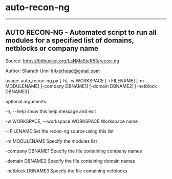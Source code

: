 # auto-recon-ng
---------------------------------------------------------------------------------------------------------------
AUTO RECON-NG - Automated script to run all modules for a specified list of domains, netblocks or company name
---------------------------------------------------------------------------------------------------------------


Source: https://bitbucket.org/LaNMaSteR53/recon-ng

Author: Sharath Unni <h4xorhead@gmail.com>

usage: auto_recon-ng.py [-h] -w WORKSPACE [-i FILENAME] [-m MODULENAME] [-company DBNAME1] [-domain DBNAME2] [-netblock DBNAME3]

optional arguments:

  -h, --help            show this help message and exit
  
  -w WORKSPACE, --workspace WORKSPACE Workspace name
  
  -i FILENAME           Set the recon-ng source using this list
  
  -m MODULENAME         Specify the modules list
  
  -company DBNAME1      Specify the file containing company names
  
  -domain DBNAME2       Specify the file containing domain names
  
  -netblock DBNAME3     Specify the file containing netblocks
  
